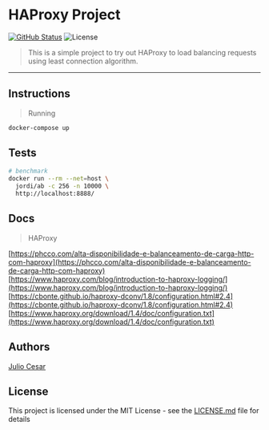 # HAProxy Project

[![GitHub Status](https://badgen.net/github/status/julio-cesar-development/haproxy-project)](https://github.com/julio-cesar-development/haproxy-project)
![License](https://badgen.net/badge/license/MIT/blue)

> This is a simple project to try out HAProxy to load balancing requests using least connection algorithm.<br>

---

## Instructions

> Running

```bash
docker-compose up
```

## Tests

```bash
# benchmark
docker run --rm --net=host \
  jordi/ab -c 256 -n 10000 \
  http://localhost:8888/
```

## Docs

> HAProxy

[https://phcco.com/alta-disponibilidade-e-balanceamento-de-carga-http-com-haproxy](https://phcco.com/alta-disponibilidade-e-balanceamento-de-carga-http-com-haproxy)<br>
[https://www.haproxy.com/blog/introduction-to-haproxy-logging/](https://www.haproxy.com/blog/introduction-to-haproxy-logging/)<br>
[https://cbonte.github.io/haproxy-dconv/1.8/configuration.html#2.4](https://cbonte.github.io/haproxy-dconv/1.8/configuration.html#2.4)<br>
[https://www.haproxy.org/download/1.4/doc/configuration.txt](https://www.haproxy.org/download/1.4/doc/configuration.txt)<br>

## Authors

[Julio Cesar](https://github.com/julio-cesar-development)

## License

This project is licensed under the MIT License - see the [LICENSE.md](LICENSE.md) file for details
